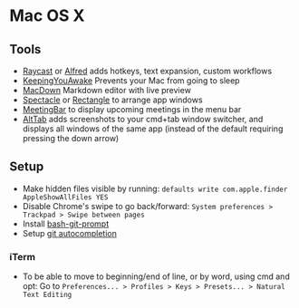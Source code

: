 # Mac OS X

## Tools

- [Raycast](https://www.raycast.com) or [Alfred](https://www.alfredapp.com) adds hotkeys, text expansion, custom workflows
- [KeepingYouAwake](https://keepingyouawake.app) Prevents your Mac from going to sleep
- [MacDown](http://macdown.uranusjr.com/) Markdown editor with live preview
- [Spectacle](https://www.spectacleapp.com) or [Rectangle](https://rectangleapp.com) to arrange app windows
- [MeetingBar](https://meetingbar.onrender.com) to display upcoming meetings in the menu bar
- [AltTab](https://alt-tab-macos.netlify.app) adds screenshots to your cmd+tab window switcher, and displays all windows of the same app (instead of the default requiring pressing the down arrow)

## Setup

- Make hidden files visible by running: `defaults write com.apple.finder AppleShowAllFiles YES`
- Disable Chrome's swipe to go back/forward: `System preferences > Trackpad > Swipe between pages`
- Install [bash-git-prompt](https://github.com/magicmonty/bash-git-prompt)
- Setup [git autocompletion](https://gist.github.com/johngibb/972430)

### iTerm

- To be able to move to beginning/end of line, or by word, using cmd and opt: Go to `Preferences... > Profiles > Keys > Presets... > Natural Text Editing`
